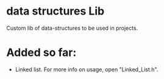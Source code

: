# data structures Lib
 Custom lib of data-structures to be used in projects.

# Added so far:
* Linked list. For more info on usage, open "Linked_List.h".
